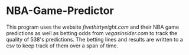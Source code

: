 # NBA-Game-Predictor

This program uses the website *fivethirtyeight.com* and their NBA game predictions as well as betting odds from *vegasinsider.com* to track the quality of 538's predictions. The betting lines and results are written to a csv to keep track of them over a span of time.
